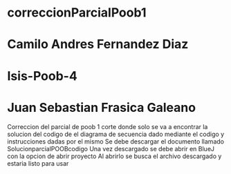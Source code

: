 # correccionParcialPoob1
# Camilo Andres Fernandez Diaz
# Isis-Poob-4 
# Juan Sebastian Frasica Galeano
Correccion del parcial de poob 1 corte donde solo se va a encontrar la solucion del codigo de el diagrama de secuencia dado mediante el codigo y instrucciones dadas por el mismo 
Se debe descargar el documento llamado SolucionparcialPOOBcodigo
Una vez descargado se debe abrir en BlueJ con la opcion de abrir proyecto 
Al abrirlo se busca el archivo descargado y estaria listo para usar

